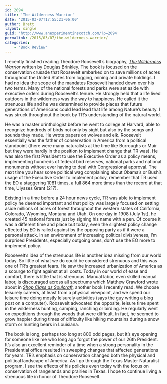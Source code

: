 ```yaml
---
id: 2094
title: 'The Wilderness Warrior'
date: '2015-03-07T17:55:21-06:00'
author: Brett
layout: single
guid: 'http://www.anexperimentinscotch.com/?p=2094'
permalink: /2015/03/07/the-wilderness-warrior/
categories:
    - 'Book Review'
---
```


I recently finished reading Theodore Roosevelt’s biography, *[The Wilderness Warrior](http://www.amazon.com/Wilderness-Warrior-Theodore-Roosevelt-Crusade/dp/0060565314/ref=sr_1_1?ie=UTF8&qid=1425769436&sr=8-1&keywords=The+wilderness+warrior)* written by Douglas Brinkley. The book is focused on the conservation crusade that Roosevelt embarked on to save millions of acres throughout the United States from logging, mining and private holdings. I had no idea the scope of the mandates Roosevelt handed down over his two terms. Many of the national forests and parks were set aside with executive orders during Roosevelt’s tenure. He strongly held that a life lived outdoors in the wilderness was the way to happiness. He called it the strenuous life and he was determined to provide places that future generations of Americans could lead lead that life among Nature’s beauty. I was struck throughout the book by TR’s understanding of the natural world.

He was a master orinthologist before he went to college at Harvard, able to recognize hundreds of birds not only by sight but also by the songs and sounds they made. He wrote papers on wolves and elk. Roosevelt essentially was the father of conservation in America from a political standpoint (there were many naturalists at the time like Burroughs or Muir but they were hardly in the position to implement change that TR was). He was also the first President to use the Executive Order as a policy means, implementing hundreds of federal bird reserves, national parks and national monuments without ever having to deal with Congressional approval. The next time you hear some political wag complaining about Obama’s or Bush’s usage of the Executive Order to implement policy, remember that TR used the EO a staggering 1081 times, a full 864 more times than the record at that time, Ulysses Grant (217).

Existing in a time before a 24 hour news cycle, TR was able to implement policy he deemed important and that policy was largely focused on setting aside millions of acres of forest throughout the western states of California, Colorado, Wyoming, Montana and Utah. On one day in 1908 (July 1st), he created 45 national forests just by signing his name with a pen. Of course it was a different time and place but today, even the slightest policy change effected by EO is railed against by the opposing party as if it were a personal attack. In an environment of increasing political divisiveness, I’m surprised Presidents, especially outgoing ones, don’t use the EO more to implement policy.

Roosevelt’s idea of the strenuous life is another idea missing from our world today. So little of what we do could be considered strenuous and this was one of TR’s greatest fears. He saw the increased urbanization of America as a scourge to fight against at all costs. Today in our world of ease and comfort, there is little that is strenuous. Manual labor, even skilled manual labor, is discouraged across all spectrums which Matthew Crawford wrote about in *[Shop Class as Soulcraft](http://www.amazon.com/Shop-Class-Soulcraft-Inquiry-Value/dp/0143117467/ref=sr_1_1?ie=UTF8&qid=1425771731&sr=8-1&keywords=shop+class+as+soulcraft)*, another book I recently read. We choose leisurely careers, at least from a physical viewpoint, and we spend our leisure time doing mostly leisurely activities (says the guy writing a blog post on a computer). Roosevelt advocated the opposite, leisure time spent in the wilderness hunting, camping, ranching or birding. He regularly went on expeditions through the woods that were difficult. In fact, he seemed to grow happier during times of difficulty like hiking mountains during a snow storm or hunting bears in Louisiana.

The book is long, perhaps too long at 800 odd pages, but it’s eye opening for someone like me who long ago forgot the power of our 26th President. It’s also an excellent reminder of a time when a strong personality in the Presidential office resulted in sweeping changes that affected generations for years. TR’s emphasis on conservation changed both the physical and political landscape of America. As I go through the Texas Master Naturalist program, I see the effects of his policies even today with the focus on conservation of rangelands and prairies in Texas. I hope to continue living a strenuous life in honor of Theodore Roosevelt.